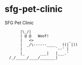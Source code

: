 # sfg-pet-clinic
SFG Pet Clinic


           |\_/|
           | @ @   Woof!
           |   <>                _
           |  _/\------____   ((| |))
           |               `--' |
           |_       ___|   |___.'
      /_/_____/____/_______|